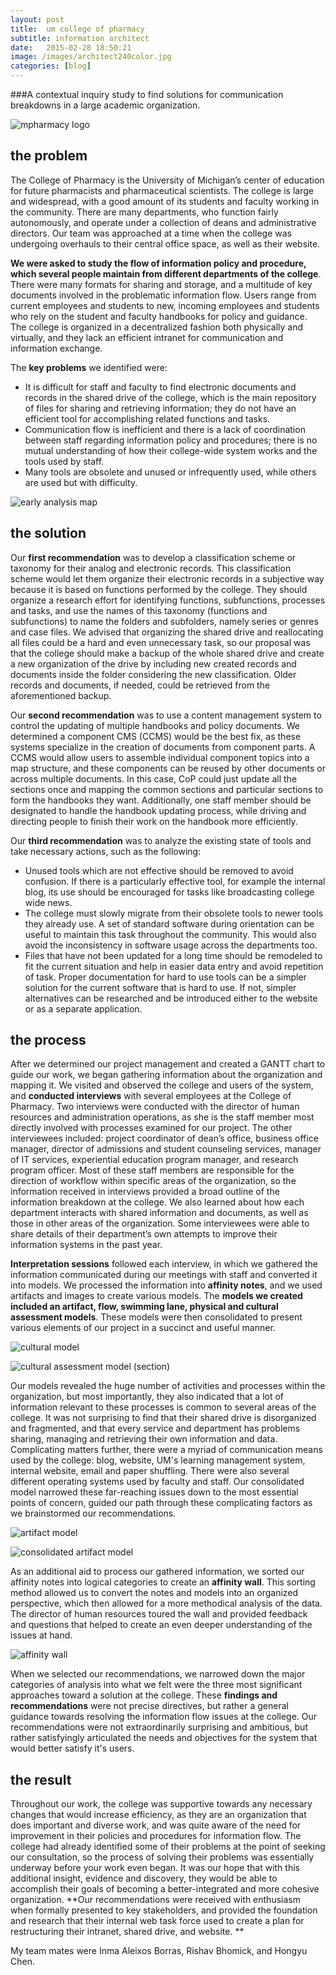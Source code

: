 ```yaml
---
layout: post
title:  um college of pharmacy
subtitle: information architect
date:   2015-02-28 18:50:21
image: /images/architect240color.jpg
categories: [blog] 
---
```



###A contextual inquiry study to find solutions for communication breakdowns in a large academic organization.

![mpharmacy logo](/images/mpharm.png)

## the problem

The College of Pharmacy is the University of Michigan’s center of education for future pharmacists and pharmaceutical scientists. The college is large and widespread, with a good amount of its students and faculty working in the community. There are many departments, who function fairly autonomously, and operate under a collection of deans and administrative directors. Our team was approached at a time when the college was undergoing overhauls to their central office space, as well as their website.

**We were asked to study the flow of information policy and procedure, which several people maintain from different departments of the college**. There were many formats for sharing and storage, and a multitude of key documents involved in the problematic information flow. Users range from current employees and students to new, incoming employees and students who rely on the student and faculty handbooks for policy and guidance. The college is organized in a decentralized fashion both physically and virtually, and they lack an efficient intranet for communication and information exchange.

The **key problems** we identified were:

* It is difficult for staff and faculty to find electronic documents and records in the shared drive of the college, which is the main repository of files for sharing and retrieving information; they do not have an efficient tool for accomplishing related functions and tasks.  
* Communication flow is inefficient and there is a lack of coordination between staff regarding information policy and procedures; there is no mutual understanding of how their college-wide system works and the tools used by staff.
* Many tools are obsolete and unused or infrequently used, while others are used but with difficulty.

![early analysis map](/images/earlymap800.jpg)

## the solution

Our **first recommendation** was to develop a classification scheme or taxonomy for their analog and electronic records. This classification scheme would let them organize their electronic records in a subjective way because it is based on functions performed by the college. They should organize a research effort for identifying functions, subfunctions, processes and tasks, and use the names of this taxonomy (functions and subfunctions) to name the folders and subfolders, namely series or genres and case files. We advised that organizing the shared drive and reallocating all files could be a hard and even unnecessary task, so our proposal was that the college should make a backup of the whole shared drive and create a new organization of the drive by including new created records and documents inside the folder considering the new classification. Older records and documents, if needed, could be retrieved from the aforementioned backup. 

Our **second recommendation** was to use a content management system to control the updating of multiple handbooks and policy documents. We determined a component CMS (CCMS) would be the best fix, as these systems specialize in the creation of documents from component parts. A CCMS would allow users to assemble individual component topics into a map structure, and these components can be reused by other documents or across multiple documents. In this case, CoP could just update all the sections once and mapping the common sections and particular sections to form the handbooks they want. Additionally, one staff member should be designated to handle the handbook updating process, while driving and directing people to finish their work on the handbook more efficiently. 

Our **third recommendation** was to analyze the existing state of tools and take necessary actions, such as the following:

* Unused tools which are not effective should be removed to avoid confusion. If there is a particularly effective tool, for example the internal blog, its use should be encouraged for tasks like broadcasting college wide news.
* The college must slowly migrate from their obsolete tools to newer tools they already use. A set of standard software during orientation can be useful to maintain this task throughout the community. This would also avoid the inconsistency in software usage across the departments too. 
* Files that have not been updated for a long time should be remodeled to fit the current situation and help in easier data entry and avoid repetition of task. 
Proper documentation for hard to use tools can be a simpler solution for the current software that is hard to use. If not, simpler alternatives can be researched and be introduced either to the website or as a separate application.


## the process

After we determined our project management and created a GANTT chart to guide our work, we began gathering information about the organization and mapping it. We visited and observed the college and users of the system, and **conducted interviews** with several employees at the College of Pharmacy. Two interviews were conducted with the director of human resources and administration operations, as she is the staff member most directly involved with processes examined for our project. The other interviewees included: project coordinator of dean’s office, business office manager, director of admissions and student counseling services, manager of IT services, experiential education program manager, and research program officer. Most of these staff members are responsible for the direction of workflow within specific areas of the organization, so the information received in interviews provided a broad outline of the information breakdown at the college. We also learned about how each department interacts with shared information and documents, as well as those in other areas of the organization. Some interviewees were able to share details of their department’s own attempts to improve their information systems in the past year.

**Interpretation sessions** followed each interview, in which we gathered the information communicated during our meetings with staff and converted it into models. We processed the information into **affinity notes**, and we used artifacts and images to create various models. The **models we created included an artifact, flow, swimming lane, physical and cultural assessment models**.  These models were then consolidated to present various elements of our project in a succinct and useful manner.

![cultural model](/images/culturalmodel800.jpg)

![cultural assessment model (section)](/images/cultasmt2800.jpg)

Our models revealed the huge number of activities and processes within the organization, but most importantly, they also indicated that a lot of information relevant to these processes is common to several areas of the college. It was not surprising to find that their shared drive is disorganized and fragmented, and that every service and department has problems sharing, managing and retrieving their own information and data. Complicating matters further, there were a myriad of communication means used by the college: blog, website, UM's learning management system, internal website, email and paper shuffling. There were also several different operating systems used by faculty and staff. Our consolidated model narrowed these far-reaching issues down to the most essential points of concern, guided our path through these complicating factors as we brainstormed our recommendations.

![artifact model](/images/artifactmodel800.jpg)

![consolidated artifact model](/images/consolidated800.jpg)

As an additional aid to process our gathered information, we sorted our affinity notes into logical categories to create an **affinity wall**. This sorting method allowed us to convert the notes and models into an organized perspective, which then allowed for a more methodical analysis of the data. The director of human resources toured the wall and provided feedback and questions that helped to create an even deeper understanding of the issues at hand.

![affinity wall](/images/affinitydetail800.jpg)

When we selected our recommendations, we narrowed down the major categories of analysis into what we felt were the three most significant approaches toward a solution at the college. These **findings and recommendations** were not precise directives, but rather a general guidance towards resolving the information flow issues at the college. Our recommendations were not extraordinarily surprising and ambitious, but rather satisfyingly articulated the needs and objectives for the system that would better satisfy it's users.

## the result

Throughout our work, the college was supportive towards any necessary changes that would increase efficiency, as they are an organization that does important and diverse work, and was quite aware of the need for improvement in their policies and procedures for information flow.  The college had already identified some of their problems at the point of seeking our consultation, so the process of solving their problems was essentially underway before your work even began. It was our hope that with this additional insight, evidence and discovery, they would be able to accomplish their goals of becoming a better-integrated and more cohesive organization. **Our recommendations were received with enthusiasm when formally presented to key stakeholders, and provided the foundation and research that their internal web task force used to create a plan for restructuring their intranet, shared drive, and website. **

My team mates were Inma Aleixos Borras, Rishav Bhomick, and Hongyu Chen.

